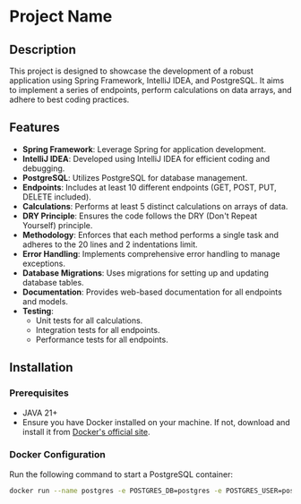 # Project Name

## Description

This project is designed to showcase the development of a robust application using Spring Framework, IntelliJ IDEA, and PostgreSQL. It aims to implement a series of endpoints, perform calculations on data arrays, and adhere to best coding practices.

## Features

- **Spring Framework**: Leverage Spring for application development.
- **IntelliJ IDEA**: Developed using IntelliJ IDEA for efficient coding and debugging.
- **PostgreSQL**: Utilizes PostgreSQL for database management.
- **Endpoints**: Includes at least 10 different endpoints (GET, POST, PUT, DELETE included).
- **Calculations**: Performs at least 5 distinct calculations on arrays of data.
- **DRY Principle**: Ensures the code follows the DRY (Don't Repeat Yourself) principle.
- **Methodology**: Enforces that each method performs a single task and adheres to the 20 lines and 2 indentations limit.
- **Error Handling**: Implements comprehensive error handling to manage exceptions.
- **Database Migrations**: Uses migrations for setting up and updating database tables.
- **Documentation**: Provides web-based documentation for all endpoints and models.
- **Testing**:
  - Unit tests for all calculations.
  - Integration tests for all endpoints.
  - Performance tests for all endpoints.

## Installation

### Prerequisites

- JAVA 21+
- Ensure you have Docker installed on your machine. If not, download and install it from [Docker's official site](https://www.docker.com/get-started).

### Docker Configuration

Run the following command to start a PostgreSQL container:

```bash
docker run --name postgres -e POSTGRES_DB=postgres -e POSTGRES_USER=postgres -e POSTGRES_PASSWORD=123 -p 5433:5432 -d postgres:latest

